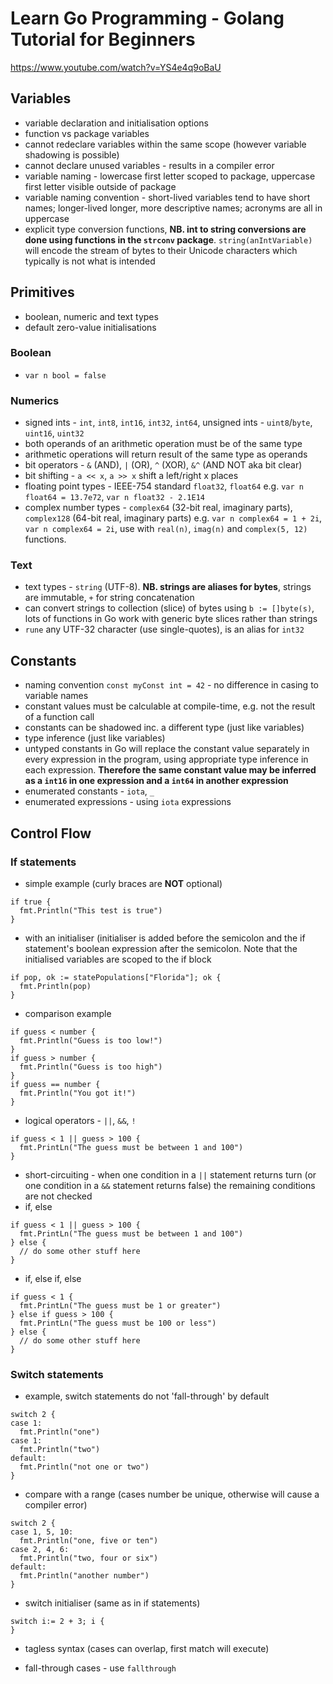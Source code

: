 # Learn Go Programming - Golang Tutorial for Beginners
https://www.youtube.com/watch?v=YS4e4q9oBaU

## Variables
- variable declaration and initialisation options
- function vs package variables
- cannot redeclare variables within the same scope (however variable shadowing is possible)
- cannot declare unused variables - results in a compiler error
- variable naming - lowercase first letter scoped to package, uppercase first letter visible outside of package
- variable naming convention - short-lived variables tend to have short names; longer-lived longer, more descriptive names; acronyms are all in uppercase
- explicit type conversion functions, **NB. int to string conversions are done using functions in the `strconv` package**. `string(anIntVariable)` will encode the stream of bytes to their Unicode characters which typically is not what is intended

## Primitives
- boolean, numeric and text types
- default zero-value initialisations
### Boolean
- `var n bool = false`
### Numerics
- signed ints - `int`, `int8`, `int16`, `int32`, `int64`, unsigned ints - `uint8`/`byte`, `uint16`, `uint32`
- both operands of an arithmetic operation must be of the same type
- arithmetic operations will return result of the same type as operands
- bit operators - `&` (AND), `|` (OR), `^` (XOR), `&^` (AND NOT aka bit clear)
- bit shifting - `a << x`, `a >> x` shift a left/right x places
- floating point types - IEEE-754 standard `float32`, `float64` e.g. `var n float64 = 13.7e72`, `var n float32 - 2.1E14`
- complex number types - `complex64` (32-bit real, imaginary parts), `complex128` (64-bit real, imaginary parts) e.g. `var n complex64 = 1 + 2i`, `var n complex64 = 2i`, use with `real(n)`, `imag(n)` and `complex(5, 12)` functions.
### Text
- text types - `string` (UTF-8). **NB. strings are aliases for bytes**, strings are immutable, `+` for string concatenation
- can convert strings to collection (slice) of bytes using `b := []byte(s)`, lots of functions in Go work with generic byte slices rather than strings
- `rune` any UTF-32 character (use single-quotes), is an alias for `int32`

## Constants
- naming convention `const myConst int = 42` - no difference in casing to variable names
- constant values must be calculable at compile-time, e.g. not the result of a function call
- constants can be shadowed inc. a different type (just like variables)
- type inference (just like variables)
- untyped constants in Go will replace the constant value separately in every expression in the program, using appropriate type inference in each expression.  **Therefore the same constant value may be inferred as a `int16` in one expression and a `int64` in another expression**
- enumerated constants - `iota`, `_`
- enumerated expressions - using `iota` expressions

## Control Flow
### If statements
- simple example (curly braces are **NOT** optional)
```
if true {
  fmt.Println("This test is true")
}
```
- with an initialiser (initialiser is added before the semicolon and the if statement's boolean expression after the semicolon.  Note that the initialised variables are scoped to the if block
```
if pop, ok := statePopulations["Florida"]; ok {
  fmt.Println(pop)
}
```
- comparison example
```
if guess < number {
  fmt.Println("Guess is too low!")
}
if guess > number {
  fmt.Println("Guess is too high")
}
if guess == number {
  fmt.Println("You got it!")
}
```
- logical operators - `||`, `&&`, `!`
```
if guess < 1 || guess > 100 {
  fmt.PrintLn("The guess must be between 1 and 100")
}
```
- short-circuiting - when one condition in a `||` statement returns turn (or one condition in a `&&` statement returns false) the remaining conditions are not checked
- if, else
```
if guess < 1 || guess > 100 {
  fmt.PrintLn("The guess must be between 1 and 100")
} else {
  // do some other stuff here
}
```
- if, else if, else
```
if guess < 1 {
  fmt.PrintLn("The guess must be 1 or greater")
} else if guess > 100 {
  fmt.PrintLn("The guess must be 100 or less")
} else {
  // do some other stuff here
}
```
### Switch statements
- example, switch statements do not 'fall-through' by default
```
switch 2 {
case 1:
  fmt.Println("one")
case 1:
  fmt.Println("two")
default:
  fmt.Println("not one or two")
}
```
- compare with a range (cases number be unique, otherwise will cause a compiler error)
```
switch 2 {
case 1, 5, 10:
  fmt.Println("one, five or ten")
case 2, 4, 6:
  fmt.Println("two, four or six")
default:
  fmt.Println("another number")
}
```
- switch initialiser (same as in if statements)
```
switch i:= 2 + 3; i {
}
```
- tagless syntax (cases can overlap, first match will execute)

- fall-through cases - use `fallthrough`


















